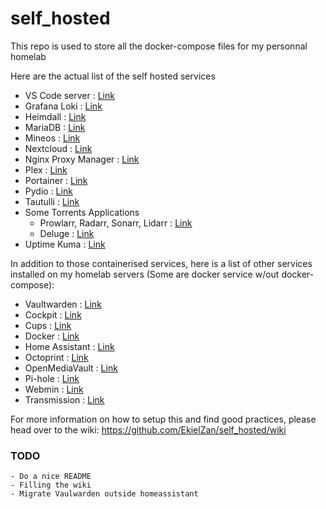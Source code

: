 # self_hosted

This repo is used to store all the docker-compose files for my personnal homelab

Here are the actual list of the self hosted services

- VS Code server : [Link](https://github.com/coder/code-server)
- Grafana Loki : [Link](https://grafana.com/oss/loki/)
- Heimdall : [Link](https://heimdall.site/)
- MariaDB : [Link](https://hub.docker.com/_/mariadb)
- Mineos : [Link](https://wiki.codeemo.com/install/docker.html)
- Nextcloud : [Link](https://nextcloud.com/)
- Nginx Proxy Manager : [Link](https://nginxproxymanager.com/)
- Plex : [Link](https://www.plex.tv/)
- Portainer : [Link](https://www.portainer.io/)
- Pydio : [Link](https://pydio.com/fr)
- Tautulli : [Link](https://tautulli.com/)
- Some Torrents Applications
  - Prowlarr, Radarr, Sonarr, Lidarr : [Link](https://wiki.servarr.com/)
  - Deluge : [Link](https://deluge-torrent.org/)
- Uptime Kuma : [Link](https://github.com/louislam/uptime-kuma)

In addition to those containerised services, here is a list of other services installed on my homelab servers (Some are docker service w/out docker-compose):

- Vaultwarden : [Link](https://wiki-tech.io/SelfHosted/Bitwarden)
- Cockpit : [Link](https://cockpit-project.org/)
- Cups : [Link](http://www.cups.org/)
- Docker : [Link](https://docs.docker.com/)
- Home Assistant : [Link](https://www.home-assistant.io/)
- Octoprint : [Link](https://octoprint.org/)
- OpenMediaVault : [Link](https://www.openmediavault.org/)
- Pi-hole : [Link](https://pi-hole.net/)
- Webmin : [Link](https://webmin.com/)
- Transmission : [Link](https://transmissionbt.com/)

For more information on how to setup this and find good practices, please head over to the wiki: https://github.com/EkielZan/self_hosted/wiki

### TODO

    - Do a nice README
    - Filling the wiki
    - Migrate Vaulwarden outside homeassistant
